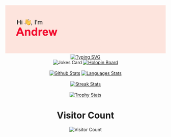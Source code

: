 <div align="center"> 
  <img src="./header.png" alt="Header" />
  <a href="https://git.io/typing-svg"><img src="https://readme-typing-svg.herokuapp.com?font=Sans+Serif&size=30&duration=2500&pause=1000&color=F70000&center=true&vCenter=true&width=500&lines=ML+Engineer;CS+Undergraduate" alt="Typing SVG" /></a>
  <br>
  <img src="https://readme-jokes.vercel.app/api?theme=radical" alt="Jokes Card" />
  <a href="https://holopin.io/@andrewhinh"><img src="https://holopin.me/andrewhinh" alt="Holopin Board" /></a>
  <br><br>
  <a href="https://github.com/anuraghazra/github-readme-stats"><img height="234.5" src="https://github-readme-stats-git-masterrstaa-rickstaa.vercel.app/api?username=andrewhinh&count_private=true&show_icons=true&include_all_commits=true&theme=radical&hide_border=true" alt="Github Stats" /></a>
  <a href="https://github.com/anuraghazra/github-readme-stats"><img height="234.5" src="https://github-readme-stats-git-masterrstaa-rickstaa.vercel.app/api/top-langs/?username=andrewhinh&layout=donut-vertical&langs_count=10&theme=radical&hide_border=true" alt="Languages Stats"/></a> 
  <br><br>
  <a href="https://git.io/streak-stats"><img src="https://streak-stats.demolab.com?user=andrewhinh&theme=radical" alt="Streak Stats" /></a>
  <br><br>
  <a href="https://github.com/ryo-ma/github-profile-trophy"><img src="https://github-profile-trophy.vercel.app/?username=andrewhinh&theme=radical&column=-1" alt="Trophy Stats"/></a>
  <h1>Visitor Count</h1>
  <img src="https://profile-counter.glitch.me/andrewhinh/count.svg" alt="Visitor Count"/>
</div>
